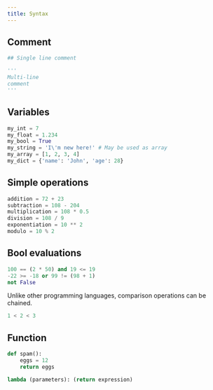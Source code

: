 ```yaml
---
title: Syntax
---
```


## Comment

```python
## Single line comment

'''
Multi-line
comment
'''
```

## Variables

```python
my_int = 7
my_float = 1.234
my_bool = True
my_string = 'I\'m new here!' # May be used as array
my_array = [1, 2, 3, 4]
my_dict = {'name': 'John', 'age': 28}
```

## Simple operations

```python
addition = 72 + 23
subtraction = 108 - 204
multiplication = 108 * 0.5
division = 108 / 9
exponentiation = 10 ** 2
modulo = 10 % 2
```

## Bool evaluations

```python
100 == (2 * 50) and 19 <= 19
-22 >= -18 or 99 != (98 + 1)
not False
```

Unlike other programming languages,
comparison operations can be chained.

```python
1 < 2 < 3
```

## Function

```python
def spam():
    eggs = 12
    return eggs

lambda (parameters): (return expression)
```
